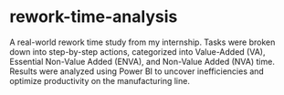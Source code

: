 # rework-time-analysis
A real-world rework time study from my internship. Tasks were broken down into step-by-step actions, categorized into Value-Added (VA), Essential Non-Value Added (ENVA), and Non-Value Added (NVA) time. Results were analyzed using Power BI to uncover inefficiencies and optimize productivity on the manufacturing line.
